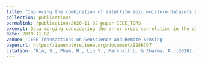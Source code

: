 ```yaml
---
title: "Improving the combination of satellite soil moisture datasets by considering error cross-correlation: A comparison between triple collocation (TC) and extended double instrumental variable (EIVD) alternatives"
collection: publications
permalink: /publication/2020-11-02-paper-IEEE_TGRS
excerpt: Data merging considering the error cross-correlation in the datasets to be merged.
date: 2020-11-02
venue: 'IEEE Transactions on Geoscience and Remote Sensing'
paperurl: https://ieeexplore.ieee.org/document/9246707
citation: 'Kim, S., Pham, H., Liu Y., Marshall L. & Sharma, A. (2020). Improving the combination of satellite soil moisture datasets by considering error cross-correlation: A comparison between triple collocation (TC) and extended double instrumental variable (EIVD) alternatives. ,<i>IEEE Transactions on Geoscience and Remote Sensing</i>, Published (online)'
---
```

